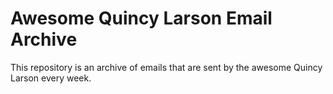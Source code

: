 # Awesome Quincy Larson Email Archive
This repository is an archive of emails that are sent by the awesome Quincy Larson every week.
